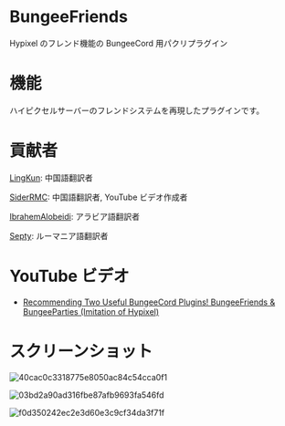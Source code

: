 # BungeeFriends
Hypixel のフレンド機能の BungeeCord 用パクリプラグイン


# 機能
ハイピクセルサーバーのフレンドシステムを再現したプラグインです。


# 貢献者
[LingKun](https://www.spigotmc.org/members/yubao.587341/): 中国語翻訳者

[SiderRMC](https://www.spigotmc.org/members/siderrmc.527191/): 中国語翻訳者, YouTube ビデオ作成者

[IbrahemAlobeidi](https://twitter.com/ibrahemalobeidi): アラビア語翻訳者

[Septy](https://crowdin.com/profile/SeptyFTW): ルーマニア語翻訳者

# YouTube ビデオ
- [Recommending Two Useful BungeeCord Plugins! BungeeFriends & BungeeParties (Imitation of Hypixel)](https://youtu.be/RJvqWSwadDQ)


# スクリーンショット
![40cac0c3318775e8050ac84c54cca0f1](https://i.gyazo.com/40cac0c3318775e8050ac84c54cca0f1.png "40cac0c3318775e8050ac84c54cca0f1")


![03bd2a90ad316fbe87afb9693fa546fd](https://i.gyazo.com/03bd2a90ad316fbe87afb9693fa546fd.png "03bd2a90ad316fbe87afb9693fa546fd")


![f0d350242ec2e3d60e3c9cf34da3f71f](https://i.gyazo.com/f0d350242ec2e3d60e3c9cf34da3f71f.png "0d350242ec2e3d60e3c9cf34da3f71f")
